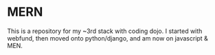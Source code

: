 # MERN
This is a repository for my ~3rd stack with coding dojo. I started with webfund, then moved onto python/django, and am now on javascript & MEN. 
